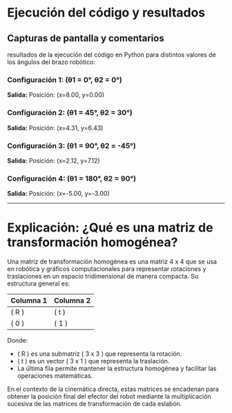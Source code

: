 # Ejecución del código y resultados

## Capturas de pantalla y comentarios

resultados de la ejecución del código en Python para distintos valores de los ángulos del brazo robótico:

### Configuración 1: (θ1 = 0°, θ2 = 0°)
**Salida:** Posición: (x=8.00, y=0.00)

### Configuración 2: (θ1 = 45°, θ2 = 30°)
**Salida:** Posición: (x=4.31, y=6.43)

### Configuración 3: (θ1 = 90°, θ2 = -45°)
**Salida:** Posición: (x=2.12, y=7.12)

### Configuración 4: (θ1 = 180°, θ2 = 90°)
**Salida:** Posición: (x=-5.00, y=-3.00)

---

# Explicación: ¿Qué es una matriz de transformación homogénea?

Una matriz de transformación homogénea es una matriz 4 x 4  que se usa en robótica y gráficos computacionales para representar rotaciones y traslaciones en un espacio tridimensional de manera compacta. Su estructura general es:

<!-- lo de abajo en LateX queda mejor -->
<!-- \[
T = \begin{bmatrix} R & t \\ 0 & 1 \end{bmatrix}
\] -->

|Columna 1|Columna 2|
|---------|---------|
|  ( R )  |  ( t )  |
|  ( 0 )  |  ( 1 )  |

Donde:
- ( R ) es una submatriz ( 3 x 3 ) que representa la rotación.
- ( t ) es un vector ( 3 x 1 ) que representa la traslación.
- La última fila permite mantener la estructura homogénea y facilitar las operaciones matemáticas.

En el contexto de la cinemática directa, estas matrices se encadenan para obtener la posición final del efector del robot mediante la multiplicación sucesiva de las matrices de transformación de cada eslabón.